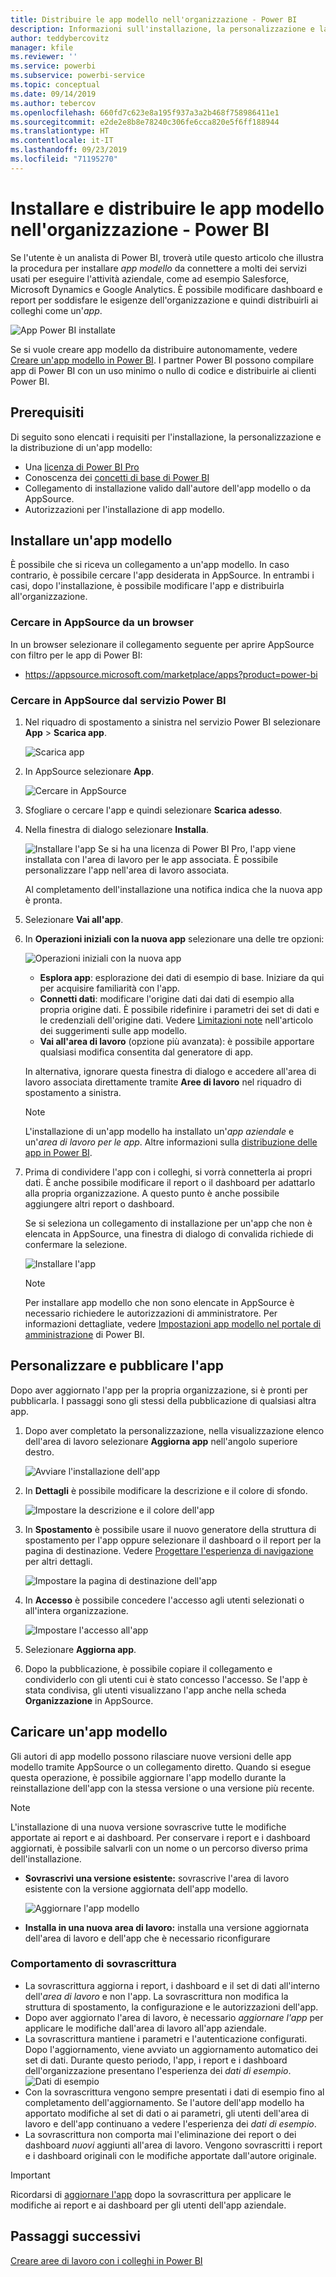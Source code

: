 ```yaml
---
title: Distribuire le app modello nell'organizzazione - Power BI
description: Informazioni sull'installazione, la personalizzazione e la distribuzione di app modello nell'organizzazione in Power BI.
author: teddybercovitz
manager: kfile
ms.reviewer: ''
ms.service: powerbi
ms.subservice: powerbi-service
ms.topic: conceptual
ms.date: 09/14/2019
ms.author: tebercov
ms.openlocfilehash: 660fd7c623e8a195f937a3a2b468f758986411e1
ms.sourcegitcommit: e2de2e8b8e78240c306fe6cca820e5f6ff188944
ms.translationtype: HT
ms.contentlocale: it-IT
ms.lasthandoff: 09/23/2019
ms.locfileid: "71195270"
---
```

# <a name="install-and-distribute-template-apps-in-your-organization---power-bi"></a>Installare e distribuire le app modello nell'organizzazione - Power BI

Se l'utente è un analista di Power BI, troverà utile questo articolo che illustra la procedura per installare *app modello* da connettere a molti dei servizi usati per eseguire l'attività aziendale, come ad esempio Salesforce, Microsoft Dynamics e Google Analytics. È possibile modificare dashboard e report per soddisfare le esigenze dell'organizzazione e quindi distribuirli ai colleghi come un'*app*. 

![App Power BI installate](media/service-template-apps-install-distribute/power-bi-get-apps.png)

Se si vuole creare app modello da distribuire autonomamente, vedere [Creare un'app modello in Power BI](service-template-apps-create.md). I partner Power BI possono compilare app di Power BI con un uso minimo o nullo di codice e distribuirle ai clienti Power BI. 

## <a name="prerequisites"></a>Prerequisiti  

Di seguito sono elencati i requisiti per l'installazione, la personalizzazione e la distribuzione di un'app modello: 

- Una [licenza di Power BI Pro](service-self-service-signup-for-power-bi.md)
- Conoscenza dei [concetti di base di Power BI](service-basic-concepts.md)
- Collegamento di installazione valido dall'autore dell'app modello o da AppSource. 
- Autorizzazioni per l'installazione di app modello. 

## <a name="install-a-template-app"></a>Installare un'app modello

È possibile che si riceva un collegamento a un'app modello. In caso contrario, è possibile cercare l'app desiderata in AppSource. In entrambi i casi, dopo l'installazione, è possibile modificare l'app e distribuirla all'organizzazione.

### <a name="search-appsource-from-a-browser"></a>Cercare in AppSource da un browser

In un browser selezionare il collegamento seguente per aprire AppSource con filtro per le app di Power BI:

- https://appsource.microsoft.com/marketplace/apps?product=power-bi

### <a name="search-appsource-from-the-power-bi-service"></a>Cercare in AppSource dal servizio Power BI

1. Nel riquadro di spostamento a sinistra nel servizio Power BI selezionare **App** > **Scarica app**.

    ![Scarica app](media/service-template-apps-install-distribute/power-bi-get-apps-arrow.png)

2. In AppSource selezionare **App**.

    ![Cercare in AppSource](media/service-template-apps-install-distribute/power-bi-appsource.png)

3. Sfogliare o cercare l'app e quindi selezionare **Scarica adesso**.

4. Nella finestra di dialogo selezionare **Installa**.

    ![Installare l'app](media/service-template-apps-install-distribute/power-install-dialog.png) Se si ha una licenza di Power BI Pro, l'app viene installata con l'area di lavoro per le app associata. È possibile personalizzare l'app nell'area di lavoro associata.

    Al completamento dell'installazione una notifica indica che la nuova app è pronta.
4. Selezionare **Vai all'app**.
5. In **Operazioni iniziali con la nuova app** selezionare una delle tre opzioni:

    ![Operazioni iniziali con la nuova app](media/service-template-apps-create/power-bi-template-app-get-started.png)

    - **Esplora app**: esplorazione dei dati di esempio di base. Iniziare da qui per acquisire familiarità con l'app. 
    - **Connetti dati**: modificare l'origine dati dai dati di esempio alla propria origine dati. È possibile ridefinire i parametri dei set di dati e le credenziali dell'origine dati. Vedere [Limitazioni note](service-template-apps-tips.md#known-limitations) nell'articolo dei suggerimenti sulle app modello. 
    - **Vai all'area di lavoro** (opzione più avanzata): è possibile apportare qualsiasi modifica consentita dal generatore di app.

    In alternativa, ignorare questa finestra di dialogo e accedere all'area di lavoro associata direttamente tramite **Aree di lavoro** nel riquadro di spostamento a sinistra.
    >[!NOTE]
    >L'installazione di un'app modello ha installato un'*app aziendale* e un'*area di lavoro per le app*. Altre informazioni sulla [distribuzione delle app in Power BI](service-create-distribute-apps.md).
 
6. Prima di condividere l'app con i colleghi, si vorrà connetterla ai propri dati. È anche possibile modificare il report o il dashboard per adattarlo alla propria organizzazione. A questo punto è anche possibile aggiungere altri report o dashboard.

   Se si seleziona un collegamento di installazione per un'app che non è elencata in AppSource, una finestra di dialogo di convalida richiede di confermare la selezione.

   ![Installare l'app](media/service-template-apps-install-distribute/power-install-unvalidated-dialog.png)

   >[!NOTE]
   >Per installare app modello che non sono elencate in AppSource è necessario richiedere le autorizzazioni di amministratore. Per informazioni dettagliate, vedere [Impostazioni app modello nel portale di amministrazione](service-admin-portal.md#template-apps-settings) di Power BI.

## <a name="customize-and-publish-the-app"></a>Personalizzare e pubblicare l'app

Dopo aver aggiornato l'app per la propria organizzazione, si è pronti per pubblicarla. I passaggi sono gli stessi della pubblicazione di qualsiasi altra app.

1. Dopo aver completato la personalizzazione, nella visualizzazione elenco dell'area di lavoro selezionare **Aggiorna app** nell'angolo superiore destro.  

    ![Avviare l'installazione dell'app](media/service-template-apps-install-distribute/power-bi-start-install-app.png)

2. In **Dettagli** è possibile modificare la descrizione e il colore di sfondo.

   ![Impostare la descrizione e il colore dell'app](media/service-template-apps-install-distribute/power-bi-install-app-details.png)

3. In **Spostamento** è possibile usare il nuovo generatore della struttura di spostamento per l'app oppure selezionare il dashboard o il report per la pagina di destinazione. Vedere [Progettare l'esperienza di navigazione](service-create-distribute-apps.md#design-the-navigation-experience) per altri dettagli.

   ![Impostare la pagina di destinazione dell'app](media/service-template-apps-install-distribute/power-bi-install-app-content.png)

4. In **Accesso** è possibile concedere l'accesso agli utenti selezionati o all'intera organizzazione.  

   ![Impostare l'accesso all'app](media/service-template-apps-install-distribute/power-bi-install-access.png)

5. Selezionare **Aggiorna app**. 

6. Dopo la pubblicazione, è possibile copiare il collegamento e condividerlo con gli utenti cui è stato concesso l'accesso. Se l'app è stata condivisa, gli utenti visualizzano l'app anche nella scheda **Organizzazione** in AppSource.

## <a name="update-a-template-app"></a>Caricare un'app modello

Gli autori di app modello possono rilasciare nuove versioni delle app modello tramite AppSource o un collegamento diretto. Quando si esegue questa operazione, è possibile aggiornare l'app modello durante la reinstallazione dell'app con la stessa versione o una versione più recente.

  >[!NOTE]
  >L'installazione di una nuova versione sovrascrive tutte le modifiche apportate ai report e ai dashboard. Per conservare i report e i dashboard aggiornati, è possibile salvarli con un nome o un percorso diverso prima dell'installazione.

- **Sovrascrivi una versione esistente:** sovrascrive l'area di lavoro esistente con la versione aggiornata dell'app modello.

   ![Aggiornare l'app modello](media/service-template-apps-install-distribute/power-bi-update-app-overwrite.png)

- **Installa in una nuova area di lavoro:** installa una versione aggiornata dell'area di lavoro e dell'app che è necessario riconfigurare

### <a name="overwrite-behavior"></a>Comportamento di sovrascrittura

* La sovrascrittura aggiorna i report, i dashboard e il set di dati all'interno dell'*area di lavoro* e non l'app. La sovrascrittura non modifica la struttura di spostamento, la configurazione e le autorizzazioni dell'app.
* Dopo aver aggiornato l'area di lavoro, è necessario *aggiornare l'app* per applicare le modifiche dall'area di lavoro all'app aziendale.
* La sovrascrittura mantiene i parametri e l'autenticazione configurati. Dopo l'aggiornamento, viene avviato un aggiornamento automatico dei set di dati. Durante questo periodo, l'app, i report e i dashboard dell'organizzazione presentano l'esperienza dei *dati di esempio*.
  ![Dati di esempio](media/service-template-apps-install-distribute/power-bi-sample-data.png)
* Con la sovrascrittura vengono sempre presentati i dati di esempio fino al completamento dell'aggiornamento. Se l'autore dell'app modello ha apportato modifiche al set di dati o ai parametri, gli utenti dell'area di lavoro e dell'app continuano a vedere l'esperienza dei *dati di esempio*.
* La sovrascrittura non comporta mai l'eliminazione dei report o dei dashboard *nuovi* aggiunti all'area di lavoro. Vengono sovrascritti i report e i dashboard originali con le modifiche apportate dall'autore originale.

>[!IMPORTANT]
>Ricordarsi di [aggiornare l'app](#customize-and-publish-the-app) dopo la sovrascrittura per applicare le modifiche ai report e ai dashboard per gli utenti dell'app aziendale.

## <a name="next-steps"></a>Passaggi successivi

[Creare aree di lavoro con i colleghi in Power BI](service-create-workspaces.md)
